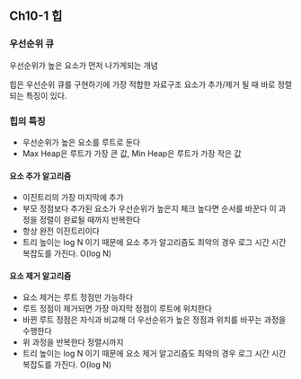 ## Ch10-1 힙

### 우선순위 큐

우선순위가 높은 요소가 먼저 나가게되는 개념

힙은 우선순위 큐를 구현하기에 가장 적합한 자료구조
요소가 추가/제거 될 때 바로 정렬되는 특징이 있다.

### 힙의 특징

- 우선순위가 높은 요소를 루트로 둔다
- Max Heap은 루트가 가장 큰 값, Min Heap은 루트가 가장 작은 값

#### 요소 추가 알고리즘

- 이진트리의 가장 마지막에 추가
- 부모 정점보다 추가된 요소가 우선순위가 높은지 체크 높다면 순서를 바꾼다 이 과정을 정렬이 완료될 때까지 반복한다
- 항상 완전 이진트리이다
- 트리 높이는 log N 이기 때문에 요소 추가 알고리즘도 최악의 경우 로그 시간 시간복잡도를 가진다. O(log N)

#### 요소 제거 알고리즘

- 요소 제거는 루트 정점만 가능하다
- 루트 정점이 제거되면 가장 마지막 정점이 루트에 위치한다
- 바뀐 루트 정점은 자식과 비교해 더 우선순위가 높은 정점과 위치를 바꾸는 과정을 수행한다
- 위 과정을 반복한다 정렬시까지
- 트리 높이는 log N 이기 때문에 요소 제거 알고리즘도 최악의 경우 로그 시간 시간복잡도를 가진다. O(log N)
